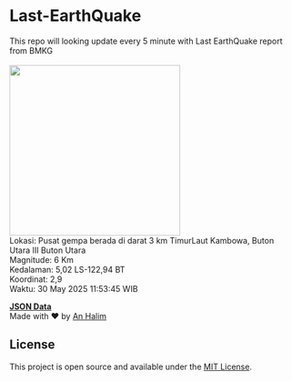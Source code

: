 # Last-EarthQuake
This repo will looking update every 5 minute with Last EarthQuake report from BMKG
<br>
<br>
<img src="undefined" width="300"/>
<br>
Lokasi: Pusat gempa berada di darat 3 km TimurLaut Kambowa, Buton Utara  III Buton Utara <br>
Magnitude: 6 Km <br>
Kedalaman: 5,02 LS-122,94 BT <br>
Koordinat: 2,9 <br>
Waktu: 30 May 2025 11:53:45 WIB <br>

<a href="./data/data.json">**JSON Data**</a>
<br>
Made with ❤️ by <a href="https://github.com/an-halim">An Halim</a>
## License

This project is open source and available under the [MIT License](LICENSE).
